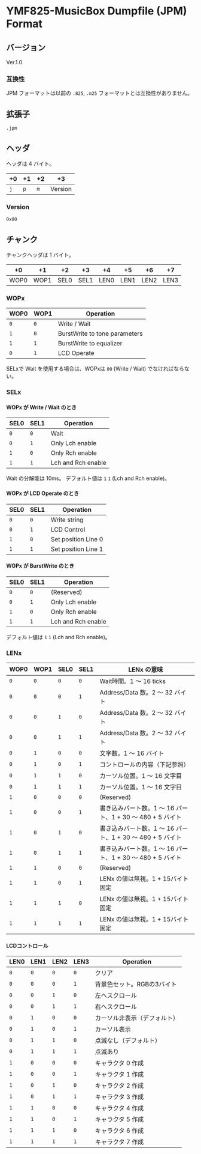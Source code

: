 YMF825-MusicBox Dumpfile (JPM) Format
===============================

## バージョン

Ver.1.0

### 互換性

JPM フォーマットは以前の `.825`, `.m25` フォーマットとは互換性がありません。

## 拡張子

`.jpm`

## ヘッダ

ヘッダは 4 バイト。

 +0  | +1  | +2  | +3
-----|-----|-----|---------
 `j` | `p` | `m` | Version

### Version

`0x00`

## チャンク

チャンクヘッダは 1 バイト。

 +0 | +1 | +2 | +3 | +4 | +5 | +6 | +7
----|----|----|----|----|----|----|----
WOP0|WOP1|SEL0|SEL1|LEN0|LEN1|LEN2|LEN3

### WOPx

WOP0 | WOP1 | Operation
-----|------|-----------
`0`  | `0`  | Write / Wait
`1`  | `0`  | BurstWrite to tone parameters
`1`  | `1`  | BurstWrite to equalizer
| `0`  | `1`  | LCD Operate                   |

SELxで Wait を使用する場合は、WOPxは `00` (Write / Wait) でなければならない。

### SELx

#### WOPx が Write / Wait のとき

SEL0 | SEL1 | Operation
-----|------|-----------
`0`  | `0`  | Wait
`0`  | `1`  | Only Lch enable
`1`  | `0`  | Only Rch enable
`1`  | `1`  | Lch and Rch enable

Wait の分解能は 10ms。
デフォルト値は `1` `1` (Lch and Rch enable)。

#### WOPx が LCD Operate のとき

SEL0 | SEL1 | Operation
-----|------|-----------
`0`  | `0`  | Write string
`0`  | `1`  | LCD Control
`1`  | `0`  | Set position Line 0
`1`  | `1`  | Set position Line 1

#### WOPx が BurstWrite のとき

SEL0 | SEL1 | Operation
-----|------|-----------
`0`  | `0`  | (Reserved)
`0`  | `1`  | Only Lch enable
`1`  | `0`  | Only Rch enable
`1`  | `1`  | Lch and Rch enable

デフォルト値は `1` `1` (Lch and Rch enable)。

### LENx

 WOP0 | WOP1 | SEL0 | SEL1 | LENx の意味
------|------|------|------|-----------
 `0`  | `0`  | `0`  | `0`  | Wait時間。1 ～ 16 ticks
 `0`  | `0`  | `0`  | `1`  | Address/Data 数。2 〜 32 バイト
 `0`  | `0`  | `1`  | `0`  | Address/Data 数。2 〜 32 バイト
 `0`  | `0`  | `1`  | `1`  | Address/Data 数。2 〜 32 バイト
 `0`  | `1`  | `0`  | `0`  | 文字数。1 〜 16 バイト
 `0`  | `1`  | `0`  | `1`  | コントロールの内容（下記参照）
 `0`  | `1`  | `1`  | `0`  | カーソル位置。1 〜 16 文字目
 `0`  | `1`  | `1`  | `1`  | カーソル位置。1 〜 16 文字目
 `1`  | `0`  | `0`  | `0`  | (Reserved)
 `1`  | `0`  | `0`  | `1`  | 書き込みパート数。1 〜 16 パート、1 + 30 〜 480 + 5 バイト
 `1`  | `0`  | `1`  | `0`  | 書き込みパート数。1 〜 16 パート、1 + 30 〜 480 + 5 バイト
 `1`  | `0`  | `1`  | `1`  | 書き込みパート数。1 〜 16 パート、1 + 30 〜 480 + 5 バイト
 `1`  | `1`  | `0`  | `0`  | (Reserved)
 `1`  | `1`  | `0`  | `1`  | LENx の値は無視。1 + 15バイト固定
 `1`  | `1`  | `1`  | `0`  | LENx の値は無視。1 + 15バイト固定
 `1`  | `1`  | `1`  | `1`  | LENx の値は無視。1 + 15バイト固定

#### LCDコントロール

 LEN0 | LEN1 | LEN2 | LEN3 | Operation
------|------|------|------|-----------
 `0`  | `0`  | `0`  | `0`  | クリア
 `0`  | `0`  | `0`  | `1`  | 背景色セット。RGBの3バイト
 `0`  | `0`  | `1`  | `0`  | 左へスクロール
 `0`  | `0`  | `1`  | `1`  | 右へスクロール
 `0`  | `1`  | `0`  | `0`  | カーソル非表示（デフォルト）
 `0`  | `1`  | `0`  | `1`  | カーソル表示
 `0`  | `1`  | `1`  | `0`  | 点滅なし（デフォルト）
 `0`  | `1`  | `1`  | `1`  | 点滅あり
 `1`  | `0`  | `0`  | `0`  | キャラクタ 0 作成
 `1`  | `0`  | `0`  | `1`  | キャラクタ 1 作成
 `1`  | `0`  | `1`  | `0`  | キャラクタ 2 作成
 `1`  | `0`  | `1`  | `1`  | キャラクタ 3 作成
 `1`  | `1`  | `0`  | `0`  | キャラクタ 4 作成
 `1`  | `1`  | `0`  | `1`  | キャラクタ 5 作成
 `1`  | `1`  | `1`  | `0`  | キャラクタ 6 作成
 `1`  | `1`  | `1`  | `1`  | キャラクタ 7 作成
